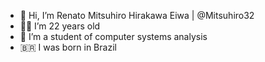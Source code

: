 - 👋 Hi, I’m Renato Mitsuhiro Hirakawa Eiwa | @Mitsuhiro32
- 🧒🏻 I’m 22 years old
- 🌱 I’m a student of computer systems analysis
- 🇧🇷 I was born in Brazil
